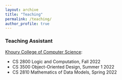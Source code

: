 ```yaml
---
layout: archive
title: "Teaching"
permalink: /teaching/
author_profile: true
---
```



<!-- ### Instructor

- STAT 695: Linear Algebra and Multivariable Calculus Review _(Fall 2020)_
-->

### Teaching Assistant
[Khoury College of Computer Science](https://www.khoury.northeastern.edu):
- CS 2800 Logic and Computation, Fall 2022
- CS 3500 Object-Oriented Design, Summer 1 2022
- CS 2810 Mathematics of Data Models, Spring 2022

<!-- - STAT 285: Introductory Statistics for Business _(Fall 2019)_
- FSRM 591: Algorithm Trading & Portfolio Management _(Fall 2018)_
- STAT 590: Design of Experiments _(Fall 2018)_
- STAT 401: Basic Statistics for Research _(Fall 2016, Spring 2017)_
- STAT 211: Statistics I _(Fall 2016, Spring 2017)_
-->


<!-- 
{% include base_path %}

{% for post in site.teaching reversed %}
  {% include archive-single.html %}
{% endfor %}
 -->